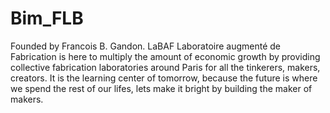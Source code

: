 # Bim_FLB
Founded by Francois B. Gandon.
LaBAF Laboratoire augmenté de Fabrication is here to multiply the amount of economic growth by providing collective fabrication laboratories around Paris for all the tinkerers, makers, creators. It is the learning center of tomorrow, because the future is where we spend the rest of our lifes, lets make it bright by building the maker of makers.
